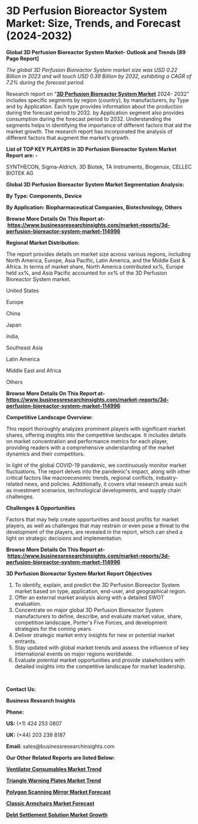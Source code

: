 <h1>3D Perfusion Bioreactor System Market: Size, Trends, and Forecast (2024-2032)</h1>

<p><strong>Global 3D Perfusion Bioreactor System Market- Outlook and Trends [89 Page Report]</strong></p><p><em>The global 3D Perfusion Bioreactor System market size was USD 0.22 Billion in 2023 and will touch USD 0.39 Billion by 2032, exhibiting a CAGR of 7.2% during the forecast period.</em></p><p>Research report on &ldquo;<strong><a href="https://www.businessresearchinsights.com/market-reports/3d-perfusion-bioreactor-system-market-114996">3D Perfusion Bioreactor System Market</a></strong> 2024- 2032&rdquo; includes specific segments by region (country), by manufacturers, by Type and by Application. Each type provides information about the production during the forecast period to 2032. by Application segment also provides consumption during the forecast period to 2032. Understanding the segments helps in identifying the importance of different factors that aid the market growth. The research report has incorporated the analysis of different factors that augment the market&rsquo;s growth.</p><p><strong>List of TOP KEY PLAYERS in 3D Perfusion Bioreactor System Market Report are: -</strong></p><p>SYNTHECON, Sigma-Aldrich, 3D Biotek, TA Instruments, Biogenuix, CELLEC BIOTEK AG</p><p><strong>Global 3D Perfusion Bioreactor System Market Segmentation Analysis:</strong></p><p><strong>By Type: Components, Device</strong></p><p><strong>By Application:</strong> <strong>Biopharmaceutical Companies, Biotechnology, Others</strong></p><p><strong>Browse More Details On This Report at-&nbsp;<a href="https://www.businessresearchinsights.com/market-reports/3d-perfusion-bioreactor-system-market-114996">https://www.businessresearchinsights.com/market-reports/3d-perfusion-bioreactor-system-market-114996</a></strong></p><p><strong>Regional Market Distribution:</strong></p><p>The report provides details on market size across various regions, including North America, Europe, Asia Pacific, Latin America, and the Middle East &amp; Africa. In terms of market share, North America contributed xx%, Europe held xx%, and Asia Pacific accounted for xx% of the 3D Perfusion Bioreactor System market.</p><p>United States</p><p>Europe</p><p>China</p><p>Japan</p><p>India,</p><p>Southeast Asia</p><p>Latin America</p><p>Middle East and Africa</p><p>Others</p><p><strong>Browse More Details On This Report at- <a href="https://www.businessresearchinsights.com/market-reports/3d-perfusion-bioreactor-system-market-114996">https://www.businessresearchinsights.com/market-reports/3d-perfusion-bioreactor-system-market-114996</a></strong></p><p><strong>Competitive Landscape Overview:</strong></p><p>This report thoroughly analyzes prominent players with significant market shares, offering insights into the competitive landscape. It includes details on market concentration and performance metrics for each player, providing readers with a comprehensive understanding of the market dynamics and their competitors.</p><p>In light of the global COVID-19 pandemic, we continuously monitor market fluctuations. The report delves into the pandemic's impact, along with other critical factors like macroeconomic trends, regional conflicts, industry-related news, and policies. Additionally, it covers vital research areas such as investment scenarios, technological developments, and supply chain challenges.</p><p><strong>Challenges &amp; Opportunities</strong></p><p>Factors that may help create opportunities and boost profits for market players, as well as challenges that may restrain or even pose a threat to the development of the players, are revealed in the report, which can shed a light on strategic decisions and implementation.</p><p><strong>Browse More Details On This Report at-&nbsp;<a href="https://www.businessresearchinsights.com/market-reports/3d-perfusion-bioreactor-system-market-114996">https://www.businessresearchinsights.com/market-reports/3d-perfusion-bioreactor-system-market-114996</a></strong></p><p><strong>3D Perfusion Bioreactor System Market Report Objectives</strong></p><ol><li>To identify, explain, and predict the 3D Perfusion Bioreactor System market based on type, application, end-user, and geographical region.</li><li>Offer an external market analysis along with a detailed SWOT evaluation.</li><li>Concentrate on major global 3D Perfusion Bioreactor System manufacturers to define, describe, and evaluate market value, share, competition landscape, Porter's Five Forces, and development strategies for the coming years.</li><li>Deliver strategic market entry insights for new or potential market entrants.</li><li>Stay updated with global market trends and assess the influence of key international events on major regions worldwide.</li><li>Evaluate potential market opportunities and provide stakeholders with detailed insights into the competitive landscape for market leadership.</li></ol><p>&nbsp;</p><p><strong>Contact Us:&nbsp;</strong></p><p><strong>Business Research Insights</strong></p><p><strong>Phone:</strong></p><p><strong>US:</strong>&nbsp;(+1) 424 253 0807</p><p><strong>UK:</strong>&nbsp;(+44) 203 239 8187</p><p><strong>Email:</strong>&nbsp;sales@businessresearchinsights.com</p><p><strong>Our Other Related Reports are listed Below: </strong></p><p><strong><a href="https://www.businessresearchinsights.com/market-reports/ventilator-consumables-market-114862">Ventilator Consumables Market Trend</a></strong></p><p><strong><a href="https://www.businessresearchinsights.com/market-reports/triangle-warning-plates-market-115038">Triangle Warning Plates Market Trend</a></strong></p><p><strong><a href="https://www.businessresearchinsights.com/market-reports/polygon-scanning-mirror-market-115010">Polygon Scanning Mirror Market Forecast</a></strong></p><p><strong><a href="https://www.businessresearchinsights.com/market-reports/classic-armchairs-market-115199">Classic Armchairs Market Forecast</a></strong></p><p><strong><a href="https://www.businessresearchinsights.com/market-reports/debt-settlement-solution-market-115680">Debt Settlement Solution Market Growth</a></strong></p>

